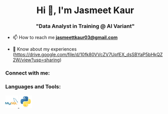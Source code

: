 <h1 align="center">Hi 👋, I'm Jasmeet Kaur</h1>
<h3 align="center">"Data Analyst in Training @ AI Variant"</h3>

- 📫 How to reach me **jasmeettkaur03@gmail.com**

- 📄 Know about my experiences (https://drive.google.com/file/d/10fk80VVcZV7UpfEX_dsSBYaP5bHkQZ2W/view?usp=sharing)

<h3 align="left">Connect with me:</h3>
<p align="left">
</p>

<h3 align="left">Languages and Tools:</h3>
<p align="left"> <a href="https://www.mysql.com/" target="_blank" rel="noreferrer"> <img src="https://raw.githubusercontent.com/devicons/devicon/master/icons/mysql/mysql-original-wordmark.svg" alt="mysql" width="40" height="40"/> </a> <a href="https://www.python.org" target="_blank" rel="noreferrer"> <img src="https://raw.githubusercontent.com/devicons/devicon/master/icons/python/python-original.svg" alt="python" width="40" height="40"/> </a> </p>
